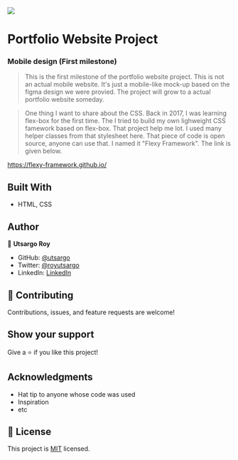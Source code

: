 ![](https://img.shields.io/badge/Microverse-blueviolet)

# Portfolio Website Project
### Mobile design (First milestone)

> This is the first milestone of the portfolio website project. This is not an actual mobile website. It's just a mobile-like mock-up based on the figma design we were provied. The project will grow to a actual portfolio website someday. 

> One thing I want to share about the CSS. Back in 2017, I was learning flex-box for the first time. The I tried to build my own lighweight CSS famework based on flex-box. That project help me lot. I used many helper classes from that stylesheet here. That piece of code is open source, anyone can use that. I named it "Flexy Framework". The link is given below.

https://flexy-framework.github.io/


## Built With

- HTML, CSS


## Author

👤 **Utsargo Roy**

- GitHub: [@utsargo](https://github.com/utsargo)
- Twitter: [@royutsargo](https://twitter.com/royutsargo)
- LinkedIn: [LinkedIn](https://www.linkedin.com/in/utsargo-roy/)


## 🤝 Contributing

Contributions, issues, and feature requests are welcome!

## Show your support

Give a ⭐️ if you like this project!

## Acknowledgments

- Hat tip to anyone whose code was used
- Inspiration
- etc

## 📝 License

This project is [MIT](./MIT.md) licensed.

